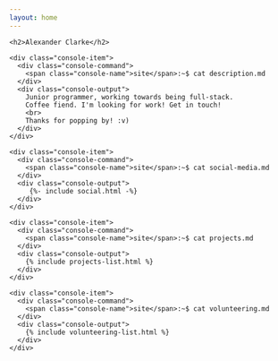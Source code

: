 ```yaml
---
layout: home
---
```


<div class="base">
  <div class="row justify-content-left splash-console">

    <h2>Alexander Clarke</h2>

    <div class="console-item">
      <div class="console-command">
        <span class="console-name">site</span>:~$ cat description.md
      </div>
      <div class="console-output">
        Junior programmer, working towards being full-stack.
        Coffee fiend. I'm looking for work! Get in touch!
        <br>
        Thanks for popping by! :v)
      </div>
    </div>

    <div class="console-item">
      <div class="console-command">
        <span class="console-name">site</span>:~$ cat social-media.md
      </div>
      <div class="console-output">
         {%- include social.html -%}
      </div>
    </div>

    <div class="console-item">
      <div class="console-command">
        <span class="console-name">site</span>:~$ cat projects.md
      </div>
      <div class="console-output">
        {% include projects-list.html %}
      </div>
    </div>

    <div class="console-item">
      <div class="console-command">
        <span class="console-name">site</span>:~$ cat volunteering.md
      </div>
      <div class="console-output">
        {% include volunteering-list.html %}
      </div>
    </div>
  </div>
</div>

